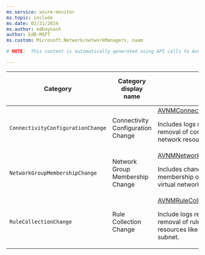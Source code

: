 ```yaml
---
ms.service: azure-monitor
ms.topic: include
ms.date: 02/21/2024
ms.author: edbaynash
author: EdB-MSFT
ms.custom: Microsoft.Network/networkManagers, naam

# NOTE:  This content is automatically generated using API calls to Azure. Any edits made on these files will be overwritten in the next run of the script. 

---
```

  
  
|Category|Category display name| Log table| [Supports basic log plan](/azure/azure-monitor/logs/basic-logs-configure?tabs=portal-1#compare-the-basic-and-analytics-log-data-plans)|[Supports ingestion-time transformation](/azure/azure-monitor/essentials/data-collection-transformations)| Example queries |Costs to export|
|---|---|---|---|---|---|---|
|`ConnectivityConfigurationChange` |Connectivity Configuration Change |[AVNMConnectivityConfigurationChange](/azure/azure-monitor/reference/tables/avnmconnectivityconfigurationchange)<p>Includes logs related to application or removal of connectivity configuration, on network resources like a virtual network.|Yes|No|[Queries](/azure/azure-monitor/reference/queries/avnmconnectivityconfigurationchange)|Yes |
|`NetworkGroupMembershipChange` |Network Group Membership Change |[AVNMNetworkGroupMembershipChange](/azure/azure-monitor/reference/tables/avnmnetworkgroupmembershipchange)<p>Includes changes to network group membership of network resources like a virtual network.|Yes|No|[Queries](/azure/azure-monitor/reference/queries/avnmnetworkgroupmembershipchange)|Yes |
|`RuleCollectionChange` |Rule Collection Change |[AVNMRuleCollectionChange](/azure/azure-monitor/reference/tables/avnmrulecollectionchange)<p>Include logs related to application or removal of rule collections, on network resources like a virtual network or a subnet.|Yes|No|[Queries](/azure/azure-monitor/reference/queries/avnmrulecollectionchange)|Yes |